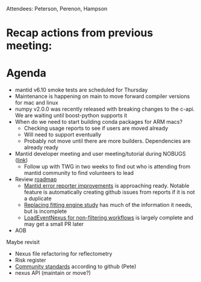 Attendees: Peterson, Perenon, Hampson

# Recap actions from previous meeting:

# Agenda
- mantid v6.10 smoke tests are scheduled for Thursday
- Maintenance is happening on main to move forward compiler versions for mac and linux
- numpy v2.0.0 was recently released with breaking changes to the c-api. We are waiting until boost-python supports it
- When do we need to start building conda packages for ARM macs?
  - Checking usage reports to see if users are moved already
  - Will need to support eventually
  - Probably not move until there are more builders. Dependencies are already ready
- Mantid developer meeting and user meeting/tutorial during NOBUGS ([link](https://github.com/mantidproject/workshops/tree/main/developer/2024-09))
  - Follow up with TWG in two weeks to find out who is attending from mantid community to find volunteers to lead
- Review [roadmap](https://github.com/mantidproject/roadmap/projects/1)
  - [Mantid error reporter improvements](https://github.com/mantidproject/roadmap/issues/32) is approaching ready. Notable feature is automatically creating github issues from reports if it is not a duplicate
  - [Replacing fitting engine study](https://github.com/mantidproject/roadmap/issues/20) has much of the information it needs, but is incomplete
  - [LoadEventNexus for non-filtering workflows](https://github.com/mantidproject/roadmap/issues/36) is largely complete and may get a small PR later
- AOB

Maybe revisit
- Nexus file refactoring for reflectometry
- Risk register
- [Community standards](https://github.com/mantidproject/mantid/community) according to github (Pete)
- nexus API (maintain or move?)
